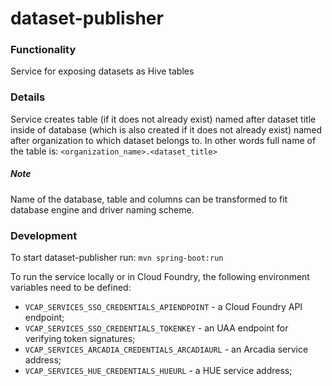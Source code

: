 dataset-publisher
=================

### Functionality
Service for exposing datasets as Hive tables
 
### Details
Service creates table (if it does not already exist) named after dataset title inside of database
(which is also created if it does not already exist) named after organization to which dataset
belongs to. In other words full name of the table is:
`<organization_name>.<dataset_title>`

##### Note
Name of the database, table and columns can be transformed to fit database engine and driver
naming scheme.

### Development
To start dataset-publisher run: 
`mvn spring-boot:run`

To run the service locally or in Cloud Foundry, the following environment variables need to be defined:
* `VCAP_SERVICES_SSO_CREDENTIALS_APIENDPOINT` - a Cloud Foundry API endpoint;
* `VCAP_SERVICES_SSO_CREDENTIALS_TOKENKEY` - an UAA endpoint for verifying token signatures;
* `VCAP_SERVICES_ARCADIA_CREDENTIALS_ARCADIAURL` - an Arcadia service address;
* `VCAP_SERVICES_HUE_CREDENTIALS_HUEURL` - a HUE service address;

